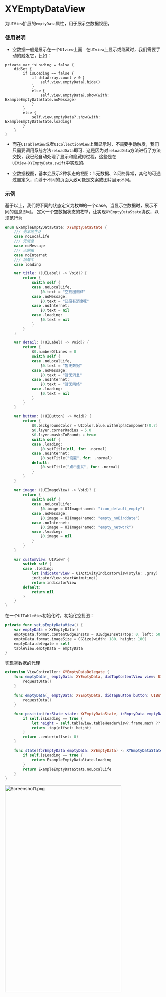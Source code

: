 # XYEmptyDataView
为`UIView`扩展的`emptyData`属性，用于展示空数据视图，

### 使用说明

- 空数据一般是展示在一个`UIview`上面，在`UIview`上显示或隐藏时，我们需要手动的触发它，比如：
```
private var isLoading = false {
    didSet {
        if isLoading == false {
            if dataArray.count > 0 {
                self.view.emptyData?.hide()
            }
            else {
                self.view.emptyData?.show(with: ExampleEmptyDataState.noMessage)
            }
        }
        else {
            self.view.emptyData?.show(with: ExampleEmptyDataState.loading)
        }
    }
}
```

- 而在`UITableView`或者`UICollectionView`上面显示时，不需要手动触发，我们只需要调用系统方法`reloadData`即可，这是因为对`reloadData`方法进行了方法交换，我已经自动处理了显示和隐藏的过程，这些是在`UIView+XYEmptyData.swift`中实现的。


- 空数据视图，基本会展示2种状态的视图：1.无数据、2.网络异常，其他的可通过自定义，而基于不同的页面大致可能是文案或图片展示不同。


### 示例
基于以上，我们将不同的状态定义为枚举的一个case，当显示空数据时，展示不同的信息即可。
定义一个空数据状态的枚举，让实现`XYEmptyDataState`协议，以规范行为
```swift
enum ExampleEmptyDataState: XYEmptyDataState {
    /// 无本地生活
    case noLocalLife
    /// 无消息
    case noMessage
    /// 无网络
    case noInternet
    /// 加载中
    case loading
    
    var title: ((UILabel) -> Void)? {
        return {
            switch self {
            case .noLocalLife,
                $0.text = "空视图测试"
            case .noMessage:
                $0.text = "还没有消息呢"
            case .noInternet:
                $0.text = nil
            case .loading:
                $0.text = nil
            }
        }
    }
    
    var detail: ((UILabel) -> Void)? {
        return {
            $0.numberOfLines = 0
            switch self {
            case .noLocalLife,
                $0.text = "暂无数据"
            case .noMessage:
                $0.text = "暂无消息"
            case .noInternet:
                $0.text = "暂无网络"
            case .loading:
                $0.text = nil
            }
        }
    }
    
    var button: ((UIButton) -> Void)? {
        return {
            $0.backgroundColor = UIColor.blue.withAlphaComponent(0.7)
            $0.layer.cornerRadius = 5.0
            $0.layer.masksToBounds = true
            switch self {
            case .loading:
                $0.setTitle(nil, for: .normal)
            case .noInternet:
                $0.setTitle("设置", for: .normal)
            default:
                $0.setTitle("点击重试", for: .normal)
            }
        }
    }
    
    var image: ((UIImageView) -> Void)? {
        return {
            switch self {
            case .noLocalLife:
                $0.image = UIImage(named: "icon_default_empty")
            case .noMessage:
                $0.image = UIImage(named: "empty_noBinddate")
            case .noInternet:
                $0.image = UIImage(named: "empty_network")
            case .loading:
                $0.image = nil
            }
        }
    }
    
    var customView: UIView? {
        switch self {
        case .loading:
            let indicatorView = UIActivityIndicatorView(style: .gray)
            indicatorView.startAnimating()
            return indicatorView
        default:
            return nil
        }
    }
}

```

在一个`UITableView`初始化时，初始化空视图：
```swift
private func setupEmptyDataView() {
    var emptyData = XYEmptyData()
    emptyData.format.contentEdgeInsets = UIEdgeInsets(top: 0, left: 50, bottom: 0, right: 50)
    emptyData.format.imageSize = CGSize(width: 180, height: 180)
    emptyData.delegate = self
    tableView.emptyData = emptyData
}
```

实现空数据的代理
```swift
extension ViewController: XYEmptyDataDelegate {
    func emptyData(_ emptyData: XYEmptyData, didTapContentView view: UIControl) {
        requestData()
    }
    
    func emptyData(_ emptyData: XYEmptyData, didTapButton button: UIButton) {
        requestData()
    }
    
    func position(forState state: XYEmptyDataState, inEmptyData emptyData: XYEmptyData) -> XYEmptyData.Position {
        if self.isLoading == true {
            let height = self.tableView.tableHeaderView?.frame.maxY ?? 0
            return .top(offset: height)
        }
        return .center(offset: 0)
    }
    
    func state(forEmptyData emptyData: XYEmptyData) -> XYEmptyDataState {
        if self.isLoading == true {
            return ExampleEmptyDataState.loading
        }
        return ExampleEmptyDataState.noLocalLife
    }
}
```

<img src = "https://github.com/alpface/XYEmptyDataView/blob/master/XYEmptyDataView/IMG_0778.PNG?raw=true" width = "375" height = "667" alt = "Screenshot1.png"/>

